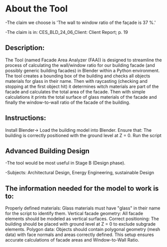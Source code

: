 # **About the Tool**

-The claim we choose is 'The wall to window ratio of the façade is 37 %.' 

-The claim is in: CES_BLD_24_06_Client: Client Report; p. 19

## **Description:**
The Tool (named Facade Area Analyzer (FAA)) is designed to streamline the process of calculating the wall/window ratio for our building facade (and possibly generic building facades) in Blender within a Python environment. The tool creates a bounding box of the building and checks all objects materials for glass in their name. Then with raycasting (checking and stopping at the first object hit) it determines witch materials are part of the facade and calculates the total area of the facade. Then with simple calculations it prints the total surface of glass materials of the facade and finally the window-to-wall ratio of the facade of the building.

## **Instructions:** 

Install Blender-> Load the building model into Blender.
Ensure that: The building is correctly positioned with the ground level at Z = 0.
Run the script


## **Advanced Building Design**

-The tool would be most useful in Stage B (Design phase).

-Subjects: Architectural Design, Energy Engineering, sustainable Design



## **The information needed for the model to work is to:**

Properly defined materials: Glass materials must have "glass" in their name for the script to identify them.
Vertical facade geometry: All facade elements should be modeled as vertical surfaces.
Correct positioning: The building should be placed with ground level at Z = 0 to exclude subgrade elements.
Polygon data: Objects should contain polygonal geometry (mesh data) with face normals and areas correctly defined.
This setup ensures accurate calculations of facade areas and Window-to-Wall Ratio.
